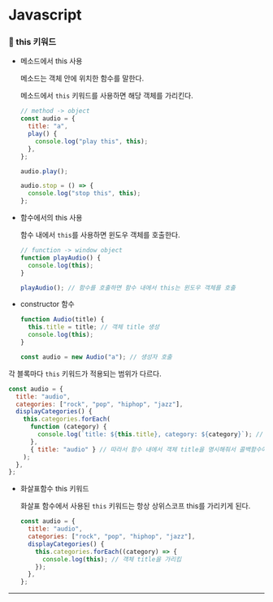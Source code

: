 # Javascript

### 🔹 this 키워드

- 메소드에서 this 사용

  메소드는 객체 안에 위치한 함수를 말한다.

  메소드에서 `this` 키워드를 사용하면 해당 객체를 가리킨다.

  ```js
  // method -> object
  const audio = {
    title: "a",
    play() {
      console.log("play this", this);
    },
  };

  audio.play();

  audio.stop = () => {
    console.log("stop this", this);
  };
  ```

- 함수에서의 this 사용

  함수 내에서 `this`를 사용하면 윈도우 객체를 호출한다.

  ```js
  // function -> window object
  function playAudio() {
    console.log(this);
  }

  playAudio(); // 함수를 호출하면 함수 내에서 this는 윈도우 객체를 호출
  ```

- constructor 함수

  ```js
  function Audio(title) {
    this.title = title; // 객체 title 생성
    console.log(this);
  }

  const audio = new Audio("a"); // 생성자 호출
  ```

각 블록마다 `this` 키워드가 적용되는 범위가 다르다.

```js
const audio = {
  title: "audio",
  categories: ["rock", "pop", "hiphop", "jazz"],
  displayCategories() {
    this.categories.forEach(
      function (category) {
        console.log(`title: ${this.title}, category: ${category}`); // 이렇게만 작성하면 this.title은 객체의 title을 참조하지 않고 window 객체를 참조함
      },
      { title: "audio" } // 따라서 함수 내에서 객체 title을 명시해줘서 콜백함수에서 this로 참조할 수 있게 함, 또는 이 부분에서 this로 작성하면 객체를 참조하기 때문에 동일한 결과가 나옴
    );
  },
};
```

- 화살표함수 this 키워드

  화살표 함수에서 사용된 `this` 키워드는 항상 상위스코프 this를 가리키게 된다.

  ```js
  const audio = {
    title: "audio",
    categories: ["rock", "pop", "hiphop", "jazz"],
    displayCategories() {
      this.categories.forEach((category) => {
        console.log(this); // 객체 title을 가리킴
      });
    },
  };
  ```

---
